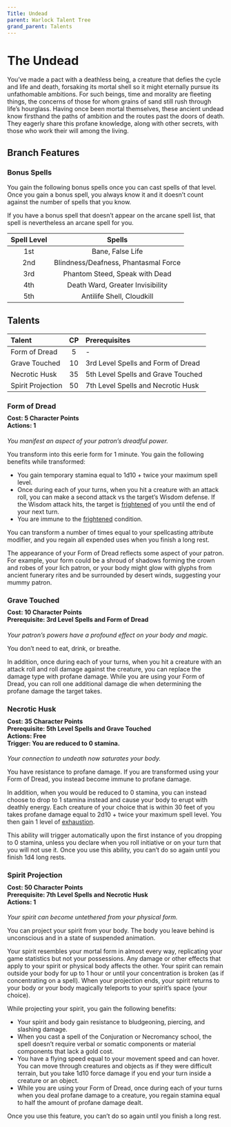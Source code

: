 ```yaml
---
Title: Undead
parent: Warlock Talent Tree
grand_parent: Talents
---
```


# The Undead
You’ve made a pact with a deathless being, a creature that defies the cycle and life and death, forsaking its mortal shell so it might eternally pursue its unfathomable ambitions. For such beings, time and morality are fleeting things, the concerns of those for whom grains of sand still rush through life’s hourglass. Having once been mortal themselves, these ancient undead know firsthand the paths of ambition and the routes past the doors of death. They eagerly share this profane knowledge, along with other secrets, with those who work their will among the living.

## Branch Features

### Bonus Spells
You gain the following bonus spells once you can cast spells of that level. Once you gain a bonus spell, you always know it and it doesn’t count against the number of spells that you know.

If you have a bonus spell that doesn’t appear on the arcane spell list, that spell is nevertheless an arcane spell for you.

| Spell Level | Spells |
|:-----------:|:------:|
| 1st | Bane, False Life |
| 2nd | Blindness/Deafness, Phantasmal Force |
| 3rd | Phantom Steed, Speak with Dead |
| 4th | Death Ward, Greater Invisibility |
| 5th | Antilife Shell, Cloudkill |

## Talents

| Talent | CP | Prerequisites |
|:-------|:--:|:--------------|
| Form of Dread     | 5  | - |
| Grave Touched     | 10 | 3rd Level Spells and Form of Dread |
| Necrotic Husk     | 35 | 5th Level Spells and Grave Touched |
| Spirit Projection | 50 | 7th Level Spells and Necrotic Husk |

###  Form of Dread

<div style="margin-top:-10px;"></div>

#### **Cost:** 5 Character Points<br>**Actions:** 1
*You manifest an aspect of your patron’s dreadful power.*

You transform into this eerie form for 1 minute. You gain the following benefits while transformed:

* You gain temporary stamina equal to 1d10 + twice your maximum spell level.
* Once during each of your turns, when you hit a creature with an attack roll, you can make a second attack vs the target’s Wisdom defense. If the Wisdom attack hits, the target is [frightened]() of you until the end of your next turn.
* You are immune to the [frightened]() condition.

You can transform a number of times equal to your spellcasting attribute modifier, and you regain all expended uses when you finish a long rest.

The appearance of your Form of Dread reflects some aspect of your patron. For example, your form could be a shroud of shadows forming the crown and robes of your lich patron, or your body might glow with glyphs from ancient funerary rites and be surrounded by desert winds, suggesting your mummy patron.

### Grave Touched

<div style="margin-top:-10px;"></div>

#### **Cost:** 10 Character Points<br>**Prerequisite:** 3rd Level Spells and Form of Dread
*Your patron’s powers have a profound effect on your body and magic.*

You don’t need to eat, drink, or breathe.

In addition, once during each of your turns, when you hit a creature with an attack roll and roll damage against the creature, you can replace the damage type with profane damage. While you are using your Form of Dread, you can roll one additional damage die when determining the profane damage the target takes.

###  Necrotic Husk

<div style="margin-top:-10px;"></div>

#### **Cost:** 35 Character Points<br>**Prerequisite:** 5th Level Spells and Grave Touched<br>**Actions:** Free<br>**Trigger:** You are reduced to 0 stamina.
*Your connection to undeath now saturates your body.*

You have resistance to profane damage. If you are transformed using your Form of Dread, you instead become immune to profane damage.

In addition, when you would be reduced to 0 stamina, you can instead choose to drop to 1 stamina instead and cause your body to erupt with deathly energy. Each creature of your choice that is within 30 feet of you takes profane damage equal to 2d10 + twice your maximum spell level. You then gain 1 level of [exhaustion]().

This ability will trigger automatically upon the first instance of you dropping to 0 stamina, unless you declare when you roll initiative or on your turn that you will not use it. Once you use this ability, you can’t do so again until you finish 1d4 long rests.

### Spirit Projection

<div style="margin-top:-10px;"></div>

#### **Cost:** 50 Character Points<br>**Prerequisite:** 7th Level Spells and Necrotic Husk<br>**Actions:** 1
*Your spirit can become untethered from your physical form.*

You can project your spirit from your body. The body you leave behind is unconscious and in a state of suspended animation.

Your spirit resembles your mortal form in almost every way, replicating your game statistics but not your possessions. Any damage or other effects that apply to your spirit or physical body affects the other. Your spirit can remain outside your body for up to 1 hour or until your concentration is broken (as if concentrating on a spell). When your projection ends, your spirit returns to your body or your body magically teleports to your spirit’s space (your choice).

While projecting your spirit, you gain the following benefits:

* Your spirit and body gain resistance to bludgeoning, piercing, and slashing damage.
* When you cast a spell of the Conjuration or Necromancy school, the spell doesn’t require verbal or somatic components or material components that lack a gold cost.
* You have a flying speed equal to your movement speed and can hover. You can move through creatures and objects as if they were difficult terrain, but you take 1d10 force damage if you end your turn inside a creature or an object.
* While you are using your Form of Dread, once during each of your turns when you deal profane damage to a creature, you regain stamina equal to half the amount of profane damage dealt.

Once you use this feature, you can’t do so again until you finish a long rest.
